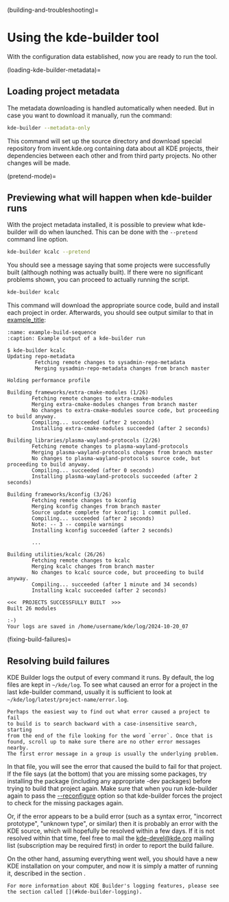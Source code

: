 (building-and-troubleshooting)=
# Using the kde-builder tool

With the configuration data established, now you are ready to run the
tool.

(loading-kde-builder-metadata)=
## Loading project metadata

The metadata downloading is handled automatically when needed. But in case
you want to download it manually, run the command:

```bash
kde-builder --metadata-only
```

This command will set up the source directory and download special repository
from invent.kde.org containing data about all KDE projects, their dependencies between each other and from third party projects.
No other changes will be made.

(pretend-mode)=
## Previewing what will happen when kde-builder runs

With the project metadata installed, it is possible to preview what
kde-builder will do when launched. This can be done with the
`--pretend` command line option.

```bash
kde-builder kcalc --pretend
```

You should see a message saying that some projects were successfully
built (although nothing was actually built). If there were no
significant problems shown, you can proceed to actually running the
script.

```bash
kde-builder kcalc
```

This command will download the appropriate source code, build and
install each project in order. Afterwards, you should see output similar
to that in [example_title](#example-build-sequence):

```{code-block}
:name: example-build-sequence
:caption: Example output of a kde-builder run

$ kde-builder kcalc
Updating repo-metadata
         Fetching remote changes to sysadmin-repo-metadata
         Merging sysadmin-repo-metadata changes from branch master

Holding performance profile

Building frameworks/extra-cmake-modules (1/26)
        Fetching remote changes to extra-cmake-modules
        Merging extra-cmake-modules changes from branch master
        No changes to extra-cmake-modules source code, but proceeding to build anyway.
        Compiling... succeeded (after 2 seconds)
        Installing extra-cmake-modules succeeded (after 2 seconds)

Building libraries/plasma-wayland-protocols (2/26)
        Fetching remote changes to plasma-wayland-protocols
        Merging plasma-wayland-protocols changes from branch master
        No changes to plasma-wayland-protocols source code, but proceeding to build anyway.
        Compiling... succeeded (after 0 seconds)
        Installing plasma-wayland-protocols succeeded (after 2 seconds)

Building frameworks/kconfig (3/26)
        Fetching remote changes to kconfig
        Merging kconfig changes from branch master
        Source update complete for kconfig: 1 commit pulled.
        Compiling... succeeded (after 2 seconds)
        Note: -- 3 -- compile warnings
        Installing kconfig succeeded (after 2 seconds)

        ...

Building utilities/kcalc (26/26)
        Fetching remote changes to kcalc
        Merging kcalc changes from branch master
        No changes to kcalc source code, but proceeding to build anyway.
        Compiling... succeeded (after 1 minute and 34 seconds)
        Installing kcalc succeeded (after 2 seconds)

<<<  PROJECTS SUCCESSFULLY BUILT  >>>
Built 26 modules

:-)
Your logs are saved in /home/username/kde/log/2024-10-20_07
```

(fixing-build-failures)=
## Resolving build failures

KDE Builder logs the output of every command it runs. By default, the
log files are kept in `~/kde/log`. To see what caused an error
for a project in the last kde-builder command, usually it is sufficient
to look at `~/kde/log/latest/project-name/error.log`.

```{tip}
Perhaps the easiest way to find out what error caused a project to fail
to build is to search backward with a case-insensitive search, starting
from the end of the file looking for the word `error`. Once that is
found, scroll up to make sure there are no other error messages nearby.
The first error message in a group is usually the underlying problem.
```

In that file, you will see the error that caused the build to fail for
that project. If the file says (at the bottom) that you are missing some
packages, try installing the package (including any appropriate -dev
packages) before trying to build that project again. Make sure that when
you run kde-builder again to pass the
[--reconfigure](#cmdline-reconfigure) option so that kde-builder forces
the project to check for the missing packages again.

Or, if the error appears to be a build error (such as a syntax error,
"incorrect prototype", "unknown type", or similar) then it is probably
an error with the KDE source, which will hopefully be resolved within a
few days. If it is not resolved within that time, feel free to mail the
<kde-devel@kde.org> mailing list (subscription may be required first) in
order to report the build failure.

On the other hand, assuming everything went well, you should have a new
KDE installation on your computer, and now it is simply a matter of running
it, described in the section [](#installing-login-session).

```{note}
For more information about KDE Builder's logging features, please see
the section called [](#kde-builder-logging).
```
